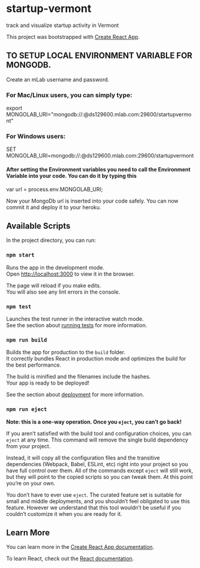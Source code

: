 # startup-vermont
track and visualize startup activity in Vermont

This project was bootstrapped with [Create React App](https://github.com/facebook/create-react-app).

## TO SETUP LOCAL ENVIRONMENT VARIABLE FOR MONGODB.
Create an mLab username and password.

### For Mac/Linux users, you can simply type:

export MONGOLAB_URI="mongodb://<dbuser>:<dbpassword>@ds129600.mlab.com:29600/startupvermont"

### For Windows users:

SET MONGOLAB_URI=mongodb://<dbuser>:<dbpassword>@ds129600.mlab.com:29600/startupvermont


#### After setting the Environment variables you need to call the Environment Variable into your code. You can do it by typing this

var url = process.env.MONGOLAB_URI;

Now your MongoDb url is inserted into your code safely. You can now commit it and deploy it to your heroku.



## Available Scripts

In the project directory, you can run:

### `npm start`

Runs the app in the development mode.<br>
Open [http://localhost:3000](http://localhost:3000) to view it in the browser.

The page will reload if you make edits.<br>
You will also see any lint errors in the console.

### `npm test`

Launches the test runner in the interactive watch mode.<br>
See the section about [running tests](https://facebook.github.io/create-react-app/docs/running-tests) for more information.

### `npm run build`

Builds the app for production to the `build` folder.<br>
It correctly bundles React in production mode and optimizes the build for the best performance.

The build is minified and the filenames include the hashes.<br>
Your app is ready to be deployed!

See the section about [deployment](https://facebook.github.io/create-react-app/docs/deployment) for more information.

### `npm run eject`

**Note: this is a one-way operation. Once you `eject`, you can’t go back!**

If you aren’t satisfied with the build tool and configuration choices, you can `eject` at any time. This command will remove the single build dependency from your project.

Instead, it will copy all the configuration files and the transitive dependencies (Webpack, Babel, ESLint, etc) right into your project so you have full control over them. All of the commands except `eject` will still work, but they will point to the copied scripts so you can tweak them. At this point you’re on your own.

You don’t have to ever use `eject`. The curated feature set is suitable for small and middle deployments, and you shouldn’t feel obligated to use this feature. However we understand that this tool wouldn’t be useful if you couldn’t customize it when you are ready for it.

## Learn More

You can learn more in the [Create React App documentation](https://facebook.github.io/create-react-app/docs/getting-started).

To learn React, check out the [React documentation](https://reactjs.org/).
